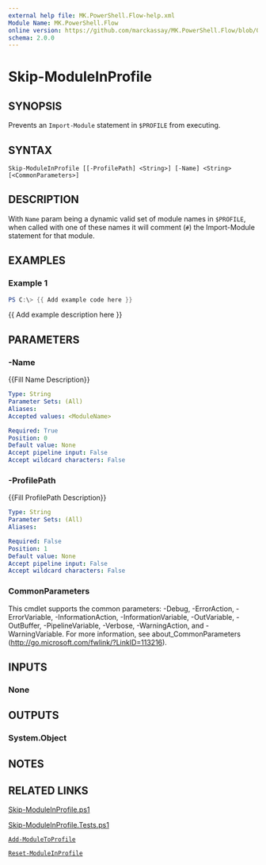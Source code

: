 ```yaml
---
external help file: MK.PowerShell.Flow-help.xml
Module Name: MK.PowerShell.Flow
online version: https://github.com/marckassay/MK.PowerShell.Flow/blob/0.0.2/docs/Skip-ModuleInProfile.md
schema: 2.0.0
---
```


# Skip-ModuleInProfile

## SYNOPSIS
Prevents an `Import-Module` statement in `$PROFILE` from executing.

## SYNTAX

```
Skip-ModuleInProfile [[-ProfilePath] <String>] [-Name] <String> [<CommonParameters>]
```

## DESCRIPTION
With `Name` param being a dynamic valid set of module names in `$PROFILE`, when called with one of these names it will comment (`#`) the Import-Module statement for that module.

## EXAMPLES

### Example 1
```powershell
PS C:\> {{ Add example code here }}
```

{{ Add example description here }}

## PARAMETERS

### -Name
{{Fill Name Description}}

```yaml
Type: String
Parameter Sets: (All)
Aliases:
Accepted values: <ModuleName>

Required: True
Position: 0
Default value: None
Accept pipeline input: False
Accept wildcard characters: False
```

### -ProfilePath
{{Fill ProfilePath Description}}

```yaml
Type: String
Parameter Sets: (All)
Aliases:

Required: False
Position: 1
Default value: None
Accept pipeline input: False
Accept wildcard characters: False
```

### CommonParameters
This cmdlet supports the common parameters: -Debug, -ErrorAction, -ErrorVariable, -InformationAction, -InformationVariable, -OutVariable, -OutBuffer, -PipelineVariable, -Verbose, -WarningAction, and -WarningVariable. For more information, see about_CommonParameters (http://go.microsoft.com/fwlink/?LinkID=113216).

## INPUTS

### None

## OUTPUTS

### System.Object

## NOTES

## RELATED LINKS

[Skip-ModuleInProfile.ps1](https://github.com/marckassay/MK.PowerShell.Flow/blob/0.0.2/src/profile/Skip-ModuleInProfile.ps1)

[Skip-ModuleInProfile.Tests.ps1](https://github.com/marckassay/MK.PowerShell.Flow/blob/0.0.2/test/profile/Skip-ModuleInProfile.Tests.ps1)

[`Add-ModuleToProfile`](https://github.com/marckassay/MK.PowerShell.Flow/blob/0.0.2/docs/Add-ModuleToProfile.md)

[`Reset-ModuleInProfile`](https://github.com/marckassay/MK.PowerShell.Flow/blob/0.0.2/docs/Reset-ModuleInProfile.md)
